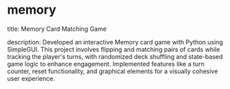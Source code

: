 # memory

title: Memory Card Matching Game

description: Developed an interactive Memory card game with Python using SimpleGUI. This project involves flipping and matching pairs of cards while tracking the player's turns, with randomized deck shuffling and state-based game logic to enhance engagement. Implemented features like a turn counter, reset functionality, and graphical elements for a visually cohesive user experience.
